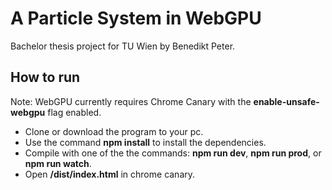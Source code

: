 # A Particle System in WebGPU
Bachelor thesis project for TU Wien by Benedikt Peter.

## How to run
Note: WebGPU currently requires Chrome Canary with the **enable-unsafe-webgpu** flag enabled.

* Clone or download the program to your pc.
* Use the command **npm install** to install the dependencies.
* Compile with one of the the commands: **npm run dev**, **npm run prod**, or **npm run watch**.
* Open **/dist/index.html** in chrome canary.
